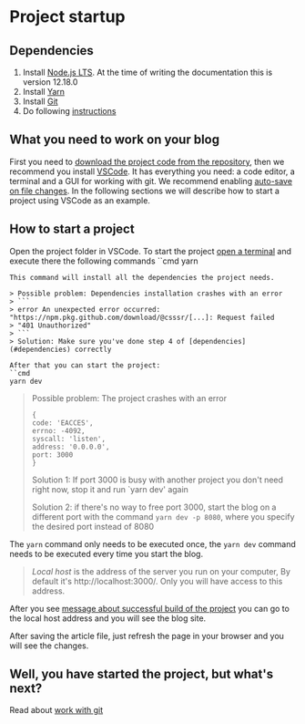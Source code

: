 # Project startup

## Dependencies
1. Install [Node.js LTS](https://nodejs.org/en/download/). At the time of writing the documentation this is version 12.18.0
2. Install [Yarn](https://yarnpkg.com/lang/en/docs/install/)
3. Install [Git](https://git-scm.com/download)
4. Do following [instructions](./GIT.md#dependency-packages)

## What you need to work on your blog
First you need to [download the project code from the repository](http://s.csssr.ru/U31J879TR/20200526180041.jpg), 
then we recommend you install [VSCode](https://code.visualstudio.com/). 
It has everything you need: a code editor, a terminal and a GUI for working with git.
We recommend enabling [auto-save on file changes](https://stackoverflow.com/a/59500985). 
In the following sections we will describe how to start a project using VSCode as an example.

## How to start a project
Open the project folder in VSCode. 
To start the project [open a terminal](https://code.visualstudio.com/docs/editor/integrated-terminal) 
and execute there the following commands
``cmd
yarn
```
This command will install all the dependencies the project needs.

> Possible problem: Dependencies installation crashes with an error
> ```
> error An unexpected error occurred: "https://npm.pkg.github.com/download/@csssr/[...]: Request failed
> "401 Unauthorized"
> ```
> Solution: Make sure you've done step 4 of [dependencies](#dependencies) correctly

After that you can start the project:
``cmd
yarn dev
```

> Possible problem: The project crashes with an error
> ```
> {
> code: 'EACCES',
> errno: -4092,
> syscall: 'listen',
> address: '0.0.0.0',
> port: 3000
> }
> ```
> Solution 1: If port 3000 is busy with another project you don't need right now, stop it and run `yarn dev' again
> 
> Solution 2: if there's no way to free port 3000, start the blog on a different port with the command `yarn dev -p 8080`, where you specify the desired port instead of 8080

The `yarn` command only needs to be executed once, the `yarn dev` command needs to be executed every time you start the blog.

> *Local host* is the address of the server you run on your computer, 
By default it's http://localhost:3000/. Only you will have access to this address.

After you see [message about successful build of the project](http://s.csssr.ru/U02D248T6/2020-06-29-16-50-52-ks3q4_.jpg)
you can go to the local host address and you will see the blog site.

After saving the article file, just refresh the page in your browser and you will see the changes.

## Well, you have started the project, but what's next?
Read about [work with git](./GIT.md)
